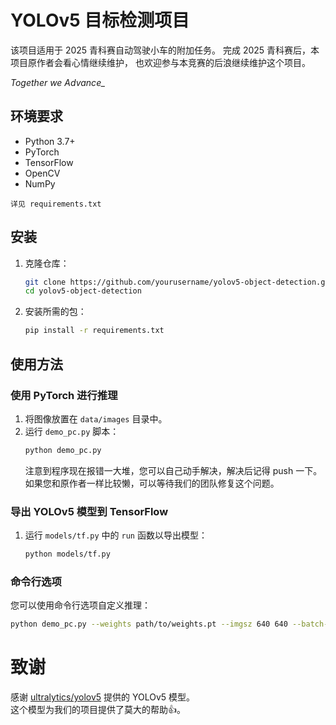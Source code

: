 # YOLOv5 目标检测项目

该项目适用于 2025 青科赛自动驾驶小车的附加任务。
完成 2025 青科赛后，本项目原作者会看心情继续维护，
也欢迎参与本竞赛的后浪继续维护这个项目。  

*Together we Advance_*

## 环境要求

- Python 3.7+
- PyTorch
- TensorFlow
- OpenCV
- NumPy  

`详见 requirements.txt`

## 安装

1. 克隆仓库：
    ```sh
    git clone https://github.com/yourusername/yolov5-object-detection.git
    cd yolov5-object-detection
    ```

2. 安装所需的包：
    ```sh
    pip install -r requirements.txt
    ```

## 使用方法

### 使用 PyTorch 进行推理

1. 将图像放置在 `data/images` 目录中。
2. 运行 `demo_pc.py` 脚本：
    ```sh
    python demo_pc.py
    ```  
   注意到程序现在报错一大堆，您可以自己动手解决，解决后记得 push 一下。  
如果您和原作者一样比较懒，可以等待我们的团队修复这个问题。

### 导出 YOLOv5 模型到 TensorFlow

1. 运行 `models/tf.py` 中的 `run` 函数以导出模型：
    ```sh
    python models/tf.py
    ```

### 命令行选项

您可以使用命令行选项自定义推理：

```sh
python demo_pc.py --weights path/to/weights.pt --imgsz 640 640 --batch-size 1 --dynamic
```

# 致谢  
感谢 [ultralytics/yolov5](https://github.com/ultralytics/yolov5) 提供的 YOLOv5 模型。  
这个模型为我们的项目提供了莫大的帮助👍。
